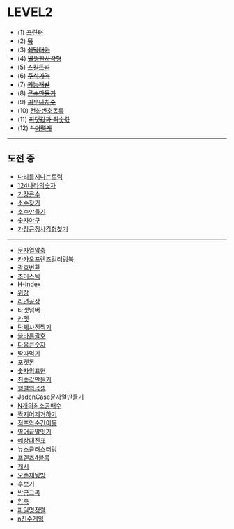 # LEVEL2
* (1) ~~[프린터](https://programmers.co.kr/learn/courses/30/lessons/42587)~~
* (2) ~~[탑](https://github.com/kHeNoTbB/Algorithm/blob/master/programmers/level2/%ED%83%91.java)~~
* (3) ~~[쇠막대기]()~~
* (4) ~~[멀쩡한사각형](https://github.com/kHeNoTbB/Algorithm/blob/master/programmers/level2/%EB%A9%80%EC%A9%A1%ED%95%9C%EC%82%AC%EA%B0%81%ED%98%95.java)~~
* (5) ~~[스킬트리](https://github.com/kHeNoTbB/Algorithm/blob/master/programmers/level2/%EC%8A%A4%ED%82%AC%ED%8A%B8%EB%A6%AC.java)~~
* (6) ~~[주식가격](https://github.com/kHeNoTbB/Algorithm/blob/master/programmers/level2/%EC%A3%BC%EC%8B%9D%EA%B0%80%EA%B2%A9.java)~~
* (7) ~~[기능개발](https://github.com/kHeNoTbB/Algorithm/blob/master/programmers/level2/%EA%B8%B0%EB%8A%A5%EA%B0%9C%EB%B0%9C.java)~~
* (8) ~~[큰수만들기]()~~
* (9) ~~[피보나치수]()~~
* (10) ~~[전화번호목록]()~~
* (11) ~~[최댓값과 최솟값]()~~
* (12) ~~* [더맵게]()~~

---
## 도전 중
* [다리를지나는트럭]()
* [124나라의숫자]()
* [가장큰수]()
* [소수찾기]()
* [소수만들기]()
* [숫자야구]()
* [가장큰정사각형찾기]()
---

* [문자열압축]()
* [카카오프렌즈컬러링북]()
* [괄호변환]()
* [조이스틱]()
* [H-Index]()
* [위장]()
* [라면공장]()
* [타겟넘버]()
* [카펫]()
* [단체사진찍기]()
* [올바른괄호]()
* [다음큰숫자]()
* [땅따먹기]()
* [포켓몬]()
* [숫자의표현]()
* [최솟값만들기]()
* [행렬의곱셈]()
* [JadenCase문자열만들기]()
* [N개의최소공배수]()
* [짝지어제거하기]()
* [점프와순간이동]()
* [영어끝말잇기]()
* [예상대진표]()
* [뉴스클러스터링]()
* [프렌즈4블록]()
* [캐시]()
* [오픈채팅방]()
* [후보기]()
* [방금그곡]()
* [압축]()
* [파일명정렬]()
* [n진수게임]()
